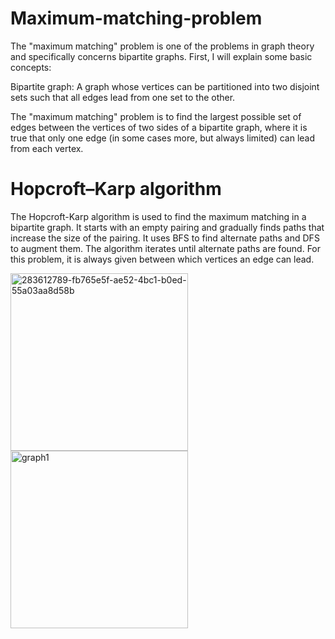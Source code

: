 # Maximum-matching-problem
The "maximum matching" problem is one of the problems in graph theory and specifically concerns bipartite graphs. First, I will explain some basic concepts:

Bipartite graph: A graph whose vertices can be partitioned into two disjoint sets such that all edges lead from one set to the other.

The "maximum matching" problem is to find the largest possible set of edges between the vertices of two sides of a bipartite graph, where it is true that only one edge (in some cases more, but always limited) can lead from each vertex.
# Hopcroft–Karp algorithm
The Hopcroft-Karp algorithm is used to find the maximum matching in a bipartite graph. It starts with an empty pairing and gradually finds paths that increase the size of the pairing. It uses BFS to find alternate paths and DFS to augment them. The algorithm iterates until alternate paths are found. For this problem, it is always given between which vertices an edge can lead.


<img width="284" alt="283612789-fb765e5f-ae52-4bc1-b0ed-55a03aa8d58b" src="https://github.com/Otasmacour/Maximum-matching-problem/assets/111227700/c52fca16-28ab-4dd1-8d38-39e3de31d855">
<img width="284" alt="graph1" src="https://github.com/Otasmacour/Maximum-matching-problem/assets/111227700/a49c94c5-f395-4133-8ffd-c286ab35e93b">
